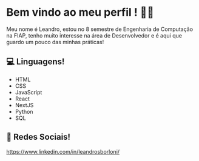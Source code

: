 # Bem vindo ao meu perfil ! 👨‍🎓 
Meu nome é Leandro, estou no 8 semestre de Engenharia de Computação na FIAP, tenho muito interesse na área de Desenvolvedor e é aqui que guardo um pouco das minhas práticas!

## 💻 Linguagens!
* HTML
* CSS
* JavaScript
* React
* NextJS
* Python
* SQL
  
## 💬	Redes Sociais!
https://www.linkedin.com/in/leandrosborloni/
